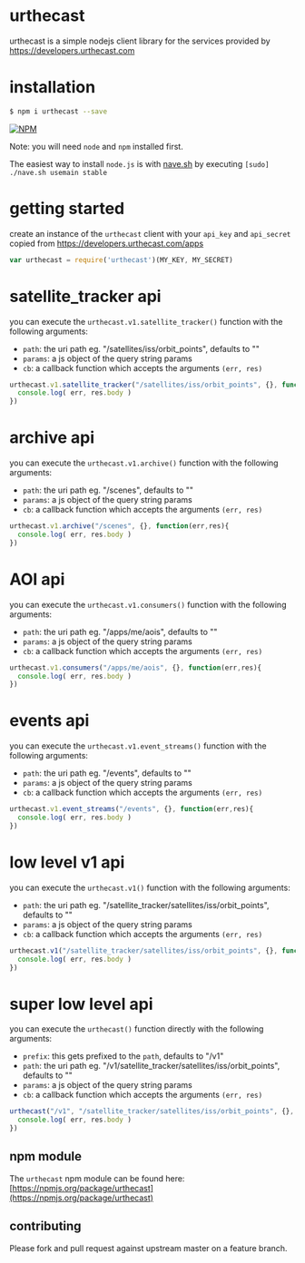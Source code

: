 # urthecast

urthecast is a simple nodejs client library for the services provided by https://developers.urthecast.com

# installation

```bash
$ npm i urthecast --save
```

[![NPM](https://nodei.co/npm/urthecast.png?downloads=true&stars=true)](https://nodei.co/npm/urthecast)

Note: you will need `node` and `npm` installed first.

The easiest way to install `node.js` is with [nave.sh](https://github.com/isaacs/nave) by executing `[sudo] ./nave.sh usemain stable`

# getting started

create an instance of the `urthecast` client with your `api_key` and `api_secret` copied from https://developers.urthecast.com/apps

```javascript
var urthecast = require('urthecast')(MY_KEY, MY_SECRET)
```

# satellite_tracker api

you can execute the `urthecast.v1.satellite_tracker()` function with the following arguments:

- `path`: the uri path eg. "/satellites/iss/orbit_points", defaults to ""
- `params`: a js object of the query string params
- `cb`: a callback function which accepts the arguments `(err, res)`

```javascript
urthecast.v1.satellite_tracker("/satellites/iss/orbit_points", {}, function(err,res){
  console.log( err, res.body )
})
```

# archive api

you can execute the `urthecast.v1.archive()` function with the following arguments:

- `path`: the uri path eg. "/scenes", defaults to ""
- `params`: a js object of the query string params
- `cb`: a callback function which accepts the arguments `(err, res)`

```javascript
urthecast.v1.archive("/scenes", {}, function(err,res){
  console.log( err, res.body )
})
```

# AOI api

you can execute the `urthecast.v1.consumers()` function with the following arguments:

- `path`: the uri path eg. "/apps/me/aois", defaults to ""
- `params`: a js object of the query string params
- `cb`: a callback function which accepts the arguments `(err, res)`

```javascript
urthecast.v1.consumers("/apps/me/aois", {}, function(err,res){
  console.log( err, res.body )
})
```

# events api

you can execute the `urthecast.v1.event_streams()` function with the following arguments:

- `path`: the uri path eg. "/events", defaults to ""
- `params`: a js object of the query string params
- `cb`: a callback function which accepts the arguments `(err, res)`

```javascript
urthecast.v1.event_streams("/events", {}, function(err,res){
  console.log( err, res.body )
})
```

# low level v1 api

you can execute the `urthecast.v1()` function with the following arguments:

- `path`: the uri path eg. "/satellite_tracker/satellites/iss/orbit_points", defaults to ""
- `params`: a js object of the query string params
- `cb`: a callback function which accepts the arguments `(err, res)`

```javascript
urthecast.v1("/satellite_tracker/satellites/iss/orbit_points", {}, function(err,res){
  console.log( err, res.body )
})
```

# super low level api

you can execute the `urthecast()` function directly with the following arguments:

- `prefix`: this gets prefixed to the `path`, defaults to "/v1"
- `path`: the uri path eg. "/v1/satellite_tracker/satellites/iss/orbit_points", defaults to ""
- `params`: a js object of the query string params
- `cb`: a callback function which accepts the arguments `(err, res)`

```javascript
urthecast("/v1", "/satellite_tracker/satellites/iss/orbit_points", {}, function(err,res){
  console.log( err, res.body )
})
```

## npm module

The `urthecast` npm module can be found here:
[https://npmjs.org/package/urthecast](https://npmjs.org/package/urthecast)

## contributing

Please fork and pull request against upstream master on a feature branch.
